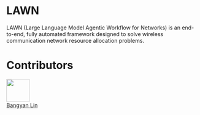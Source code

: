 # LAWN
LAWN (Large Language Model Agentic Workflow for Networks) is an end-to-end, fully automated framework designed to solve wireless communication network resource allocation problems.

# Contributors
[<img src="https://github.com/fclin0907.png" width="60px;"/><br /><sub><a href="https://github.com/fclin0907">Bangyan Lin</a></sub>](https://github.com/fclin0907)